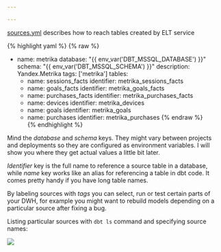 ```yaml
---

---
```

[sources.yml](https://github.com/kzzzr/mybi-dbt-core/blob/master/models/sources/sources.yml) describes how to reach tables created by ELT service

{% highlight yaml %}
{% raw %}
   - name: metrika
     database: "{{ env_var('DBT_MSSQL_DATABASE') }}"
     schema: "{{ env_var('DBT_MSSQL_SCHEMA') }}"
     description: Yandex.Metrika
     tags: ['metrika']
     tables:  
       - name: sessions_facts
         identifier: metrika_sessions_facts
       - name: goals_facts
         identifier: metrika_goals_facts
       - name: purchases_facts
         identifier: metrika_purchases_facts
       - name: devices
         identifier: metrika_devices
       - name: goals
         identifier: metrika_goals
       - name: purchases
         identifier: metrika_purchases
{% endraw %}  
{% endhighlight %}

Mind the _database_ and _schema_ keys. They might vary between projects and deployments so they are configured as environment variables. I will show you where they get actual values a little bit later.

_Identifier_ key is the full name to reference a source table in a database, while _name_ key works like an alias for referencing a table in dbt code. It comes pretty handy if you have long table names.

By labeling sources with _tags_ you can select, run or test certain parts of your DWH, for example you might want to rebuild models depending on a particular source after fixing a bug.

  
Listing particular sources with `dbt ls` command and specifying source names:

[![](https://habrastorage.org/webt/ft/wg/zq/ftwgzq9mcxfshm0vjdibiw44ciq.gif)](https://habrastorage.org/webt/ft/wg/zq/ftwgzq9mcxfshm0vjdibiw44ciq.gif)